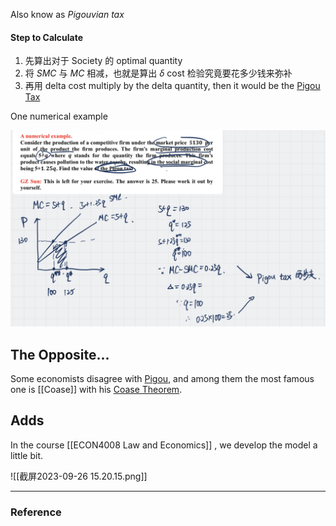 Also know as *Pigouvian tax*

#### Step to Calculate

1. 先算出对于 Society 的 optimal quantity
2. 将 $SMC$ 与 $MC$ 相减，也就是算出 $\delta$ cost 检验究竟要花多少钱来弥补
4. 再用 delta cost multiply by the delta quantity, then it would be the [Pigou Tax](Pigou%20Tax.md)

One numerical example

![](IMG_584CCA5D5E45-1.jpeg)

## The Opposite...

Some economists disagree with [Pigou](Pigou.md), and among them the most famous one is  [[Coase]] with his [Coase Theorem](Coase%20Theorem.md).

## Adds

In the course [[ECON4008 Law and Economics]] , we develop the model a little bit.

![[截屏2023-09-26 15.20.15.png]]





---



### Reference 

